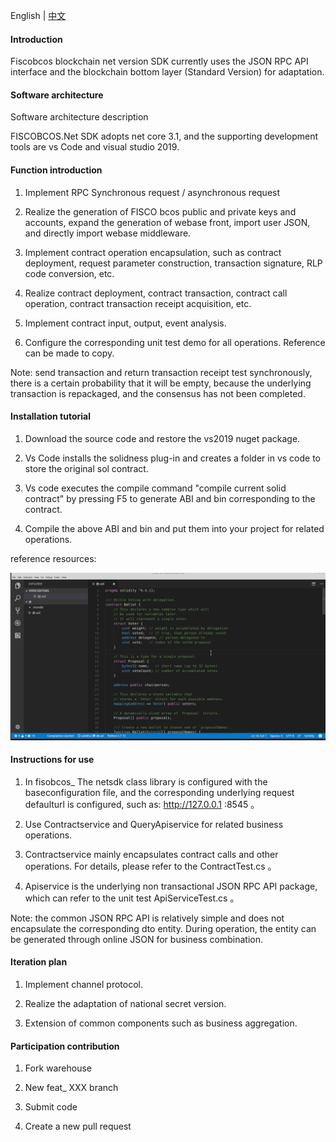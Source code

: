 English | [中文](https://github.com/linbin524/FISCOBCOS.Net/blob/main/README.zh.md)



#### Introduction

Fiscobcos blockchain net version SDK currently uses the JSON RPC API interface and the blockchain bottom layer (Standard Version) for adaptation.



#### Software architecture



Software architecture description



FISCOBCOS.Net SDK adopts net core 3.1, and the supporting development tools are vs Code and visual studio 2019.




#### Function introduction



1. Implement RPC Synchronous request / asynchronous request

2. Realize the generation of FISCO bcos public and private keys and accounts, expand the generation of webase front, import user JSON, and directly import webase middleware.

3. Implement contract operation encapsulation, such as contract deployment, request parameter construction, transaction signature, RLP code conversion, etc.

4. Realize contract deployment, contract transaction, contract call operation, contract transaction receipt acquisition, etc.

5. Implement contract input, output, event analysis.

6. Configure the corresponding unit test demo for all operations. Reference can be made to copy.

Note: send transaction and return transaction receipt test synchronously, there is a certain probability that it will be empty, because the underlying transaction is repackaged, and the consensus has not been completed.

#### Installation tutorial



1. Download the source code and restore the vs2019 nuget package.

2. Vs Code installs the solidness plug-in and creates a folder in vs code to store the original sol contract.

3. Vs code executes the compile command "compile current solid contract" by pressing F5 to generate ABI and bin corresponding to the contract.

4. Compile the above ABI and bin and put them into your project for related operations.



reference resources:

![Image text]( https://github.com/linbin524/FISCOBCOS.Net/blob/main/Img/how-to-use-console-generator1.gif )



#### Instructions for use

1. In fisobcos_ The netsdk class library is configured with the baseconfiguration file, and the corresponding underlying request defaulturl is configured, such as: http://127.0.0.1 :8545 。

2. Use Contractservice and QueryApiservice for related business operations.

3. Contractservice mainly encapsulates contract calls and other operations. For details, please refer to the ContractTest.cs 。

4. Apiservice is the underlying non transactional JSON RPC API package, which can refer to the unit test ApiServiceTest.cs 。

Note: the common JSON RPC API is relatively simple and does not encapsulate the corresponding dto entity. During operation, the entity can be generated through online JSON for business combination.


#### Iteration plan

1. Implement channel protocol.

2. Realize the adaptation of national secret version.

3. Extension of common components such as business aggregation.




#### Participation contribution

1. Fork warehouse

2. New feat_ XXX branch

3. Submit code

4. Create a new pull request
